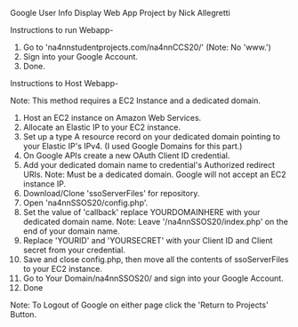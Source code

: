 Google User Info Display Web App
Project by Nick Allegretti

Instructions to run Webapp-

1) Go to 'na4nnstudentprojects.com/na4nnCCS20/' (Note: No 'www.')
2) Sign into your Google Account.
3) Done.

Instructions to Host Webapp-

Note: This method requires a EC2 Instance and a dedicated domain.

1) Host an EC2 instance on Amazon Web Services.
2) Allocate an Elastic IP to your EC2 instance.
3) Set up a type A resource record on your dedicated domain pointing to your Elastic IP's IPv4. (I used Google Domains for this part.)
4) On Google APIs create a new OAuth Client ID credential.
5) Add your dedicated domain name to credential's Authorized redirect URIs.
Note: Must be a dedicated domain. Google will not accept an EC2 instance IP.
6) Download/Clone 'ssoServerFiles' for repository.
7) Open 'na4nnSSOS20/config.php'.
8) Set the value of 'callback' replace YOURDOMAINHERE with your dedicated domain name.
Note: Leave '/na4nnSSOS20/index.php' on the end of your domain name.
9) Replace 'YOURID' and 'YOURSECRET' with your Client ID and Client secret from your credential.
10) Save and close config.php, then move all the contents of ssoServerFiles to your EC2 instance.
11) Go to Your Domain/na4nnSSOS20/ and sign into your Google Account.
12) Done

Note: To Logout of Google on either page click the 'Return to Projects' Button.
